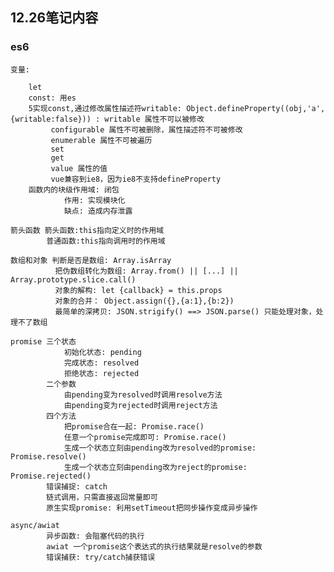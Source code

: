 ## 12.26笔记内容

### es6

    变量: 

        let
        const: 用es
        5实现const,通过修改属性描述符writable: Object.defineProperty((obj,'a',{writable:false})) : writable 属性不可以被修改
             configurable 属性不可被删除，属性描述符不可被修改
             enumerable 属性不可被遍历
             set
             get
             value 属性的值
             vue兼容到ie8，因为ie8不支持defineProperty
        函数内的块级作用域: 闭包 
                作用: 实现模块化
                缺点: 造成内存泄露
    
    箭头函数 箭头函数:this指向定义时的作用域
            普通函数:this指向调用时的作用域
    
    数组和对象 判断是否是数组: Array.isArray
              把伪数组转化为数组: Array.from() || [...] || Array.prototype.slice.call()
              对象的解构: let {callback} = this.props
              对象的合并： Object.assign({},{a:1},{b:2})
              最简单的深拷贝: JSON.strigify() ==> JSON.parse() 只能处理对象，处理不了数组

    promise 三个状态 
                初始化状态: pending
                完成状态: resolved
                拒绝状态: rejected
            二个参数
                由pending变为resolved时调用resolve方法
                由pending变为rejected时调用reject方法
            四个方法
                把promise合在一起: Promise.race()
                任意一个promise完成即可: Promise.race()
                生成一个状态立刻由pending改为resolved的promise: Promise.resolve()
                生成一个状态立刻由pending改为reject的promise: Promise.rejected()
            错误捕捉: catch 
            链式调用，只需直接返回常量即可
            原生实现promise: 利用setTimeout把同步操作变成异步操作    
    
    async/awiat 
            异步函数: 会阻塞代码的执行
            awiat 一个promise这个表达式的执行结果就是resolve的参数
            错误捕获: try/catch捕获错误